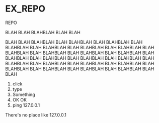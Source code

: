 # EX_REPO
REPO
 
 BLAH BLAH BLAHBLAH BLAH BLAH
 
 BLAH BLAH BLAHBLAH BLAH BLAHBLAH BLAH BLAHBLAH BLAH BLAHBLAH BLAH BLAHBLAH BLAH BLAHBLAH BLAH BLAHBLAH BLAH BLAHBLAH BLAH BLAHBLAH BLAH BLAHBLAH BLAH BLAHBLAH BLAH BLAHBLAH BLAH BLAHBLAH BLAH BLAHBLAH BLAH BLAHBLAH BLAH BLAHBLAH BLAH BLAHBLAH BLAH BLAHBLAH BLAH BLAHBLAH BLAH BLAHBLAH BLAH BLAHBLAH BLAH BLAHBLAH BLAH BLAHBLAH BLAH BLAH
 
 
 1) click
 2) type
 3) Something 
 4) OK OK
 5) ping 127.0.0.1
 
  There's no place like 127.0.0.1
